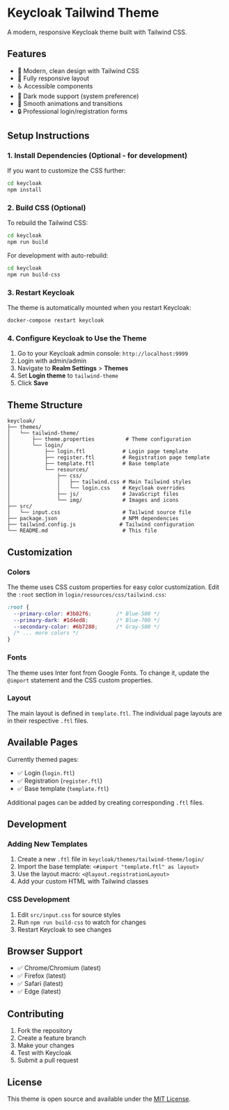 # Keycloak Tailwind Theme

A modern, responsive Keycloak theme built with Tailwind CSS.

## Features

- 🎨 Modern, clean design with Tailwind CSS
- 📱 Fully responsive layout
- ♿ Accessible components
- 🌙 Dark mode support (system preference)
- 🎯 Smooth animations and transitions
- 🔒 Professional login/registration forms

## Setup Instructions

### 1. Install Dependencies (Optional - for development)

If you want to customize the CSS further:

```bash
cd keycloak
npm install
```

### 2. Build CSS (Optional)

To rebuild the Tailwind CSS:

```bash
cd keycloak
npm run build
```

For development with auto-rebuild:

```bash
cd keycloak
npm run build-css
```

### 3. Restart Keycloak

The theme is automatically mounted when you restart Keycloak:

```bash
docker-compose restart keycloak
```

### 4. Configure Keycloak to Use the Theme

1. Go to your Keycloak admin console: `http://localhost:9999`
2. Login with admin/admin
3. Navigate to **Realm Settings** > **Themes**
4. Set **Login theme** to `tailwind-theme`
5. Click **Save**

## Theme Structure

```
keycloak/
├── themes/
│   └── tailwind-theme/
│       ├── theme.properties          # Theme configuration
│       └── login/
│           ├── login.ftl            # Login page template
│           ├── register.ftl         # Registration page template
│           ├── template.ftl         # Base template
│           └── resources/
│               ├── css/
│               │   ├── tailwind.css # Main Tailwind styles
│               │   └── login.css    # Keycloak overrides
│               ├── js/              # JavaScript files
│               └── img/             # Images and icons
├── src/
│   └── input.css                    # Tailwind source file
├── package.json                     # NPM dependencies
├── tailwind.config.js              # Tailwind configuration
└── README.md                        # This file
```

## Customization

### Colors

The theme uses CSS custom properties for easy color customization. Edit the `:root` section in `login/resources/css/tailwind.css`:

```css
:root {
  --primary-color: #3b82f6;        /* Blue-500 */
  --primary-dark: #1d4ed8;         /* Blue-700 */
  --secondary-color: #6b7280;      /* Gray-500 */
  /* ... more colors */
}
```

### Fonts

The theme uses Inter font from Google Fonts. To change it, update the `@import` statement and the CSS custom properties.

### Layout

The main layout is defined in `template.ftl`. The individual page layouts are in their respective `.ftl` files.

## Available Pages

Currently themed pages:
- ✅ Login (`login.ftl`)
- ✅ Registration (`register.ftl`)
- ✅ Base template (`template.ftl`)

Additional pages can be added by creating corresponding `.ftl` files.

## Development

### Adding New Templates

1. Create a new `.ftl` file in `keycloak/themes/tailwind-theme/login/`
2. Import the base template: `<#import "template.ftl" as layout>`
3. Use the layout macro: `<@layout.registrationLayout>`
4. Add your custom HTML with Tailwind classes

### CSS Development

1. Edit `src/input.css` for source styles
2. Run `npm run build-css` to watch for changes
3. Restart Keycloak to see changes

## Browser Support

- ✅ Chrome/Chromium (latest)
- ✅ Firefox (latest)
- ✅ Safari (latest)
- ✅ Edge (latest)

## Contributing

1. Fork the repository
2. Create a feature branch
3. Make your changes
4. Test with Keycloak
5. Submit a pull request

## License

This theme is open source and available under the [MIT License](LICENSE).
